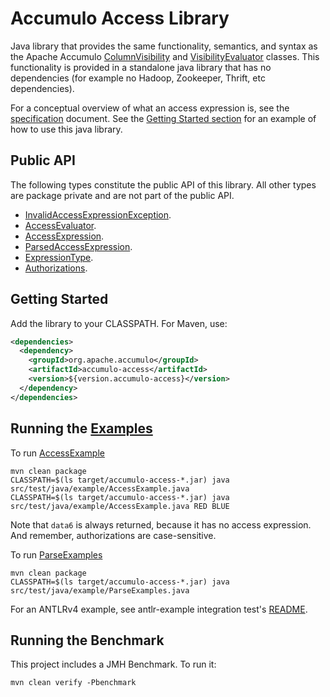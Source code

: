 <!--

    Licensed to the Apache Software Foundation (ASF) under one
    or more contributor license agreements.  See the NOTICE file
    distributed with this work for additional information
    regarding copyright ownership.  The ASF licenses this file
    to you under the Apache License, Version 2.0 (the
    "License"); you may not use this file except in compliance
    with the License.  You may obtain a copy of the License at

      https://www.apache.org/licenses/LICENSE-2.0

    Unless required by applicable law or agreed to in writing,
    software distributed under the License is distributed on an
    "AS IS" BASIS, WITHOUT WARRANTIES OR CONDITIONS OF ANY
    KIND, either express or implied.  See the License for the
    specific language governing permissions and limitations
    under the License.

-->

# Accumulo Access Library

Java library that provides the same functionality, semantics, and syntax as the
Apache Accumulo [ColumnVisibility][1] and [VisibilityEvaluator][2] classes.
This functionality is provided in a standalone java library that has no
dependencies (for example no Hadoop, Zookeeper, Thrift, etc dependencies).

For a conceptual overview of what an access expression is, see the
[specification](SPECIFICATION.md) document. See the [Getting Started
section](#getting-started) for an example of how to use this java library.

## Public API

The following types constitute the public API of this library. All other types
are package private and are not part of the public API.

  * [InvalidAccessExpressionException](src/main/java/org/apache/accumulo/access/InvalidAccessExpressionException.java).
  * [AccessEvaluator](src/main/java/org/apache/accumulo/access/AccessEvaluator.java).
  * [AccessExpression](src/main/java/org/apache/accumulo/access/AccessExpression.java).
  * [ParsedAccessExpression](src/main/java/org/apache/accumulo/access/ParsedAccessExpression.java).
  * [ExpressionType](src/main/java/org/apache/accumulo/access/ParsedAccessExpression.java).
  * [Authorizations](src/main/java/org/apache/accumulo/access/Authorizations.java).

## Getting Started

Add the library to your CLASSPATH. For Maven, use:

```xml
<dependencies>
  <dependency>
    <groupId>org.apache.accumulo</groupId>
    <artifactId>accumulo-access</artifactId>
    <version>${version.accumulo-access}</version>
  </dependency>
</dependencies>
```

## Running the [Examples](src/test/java/example)

To run [AccessExample](src/test/java/example/AccessExample.java)

```
mvn clean package
CLASSPATH=$(ls target/accumulo-access-*.jar) java src/test/java/example/AccessExample.java
CLASSPATH=$(ls target/accumulo-access-*.jar) java src/test/java/example/AccessExample.java RED BLUE
```

Note that `data6` is always returned, because it has no access expression. And
remember, authorizations are case-sensitive.

To run [ParseExamples](src/test/java/example/ParseExamples.java)

```
mvn clean package
CLASSPATH=$(ls target/accumulo-access-*.jar) java src/test/java/example/ParseExamples.java
```


For an ANTLRv4 example, see antlr-example integration test's
[README](src/it/antlr4-example/README.md).

## Running the Benchmark

This project includes a JMH Benchmark. To run it:

```
mvn clean verify -Pbenchmark
```


[1]: https://github.com/apache/accumulo/blob/rel/2.1.2/core/src/main/java/org/apache/accumulo/core/security/ColumnVisibility.java
[2]: https://github.com/apache/accumulo/blob/rel/2.1.2/core/src/main/java/org/apache/accumulo/core/security/VisibilityEvaluator.java
